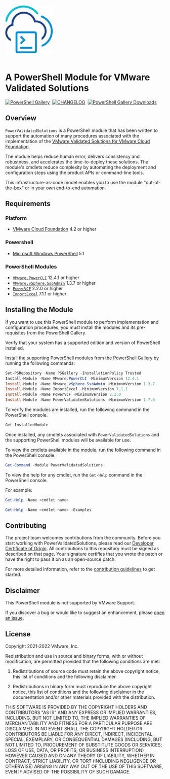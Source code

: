 <img src=".github/icon-400px.svg" alt="A PowerShell Module for VMware Validated Soltions" width="150"></br></br>

# A PowerShell Module for VMware Validated Solutions

[<img src="https://img.shields.io/powershellgallery/v/PowerValidatedSolutions?style=for-the-badge&logo=powershell&logoColor=white" alt="PowerShell Gallery" >][module-powervalidatedsolutions]&nbsp;&nbsp;[<img src="https://img.shields.io/badge/Changelog-Read-blue?style=for-the-badge&logo=github&logoColor=white" alt="CHANGELOG" >][changelog]&nbsp;&nbsp;[<img src="https://img.shields.io/powershellgallery/dt/PowerValidatedSolutions?style=for-the-badge&logo=powershell&logoColor=white" alt="PowerShell Gallery Downloads" >][module-powervcf]&nbsp;&nbsp;

## Overview

`PowerValidatedSolutions` is a PowerShell module that has been written to support the automation of many procedures associated with the implementation of the [VMware Validated Solutions for VMware Cloud Foundation][vvs].

The module helps reduce human error, delivers consistency and robustness, and accelerates the time-to-deploy these solutions. The module's cmdlets reduce complexity by automating the deployment and configuration steps using the product APIs or command-line tools.

This infrastructure-as-code model enables you to use the module "out-of-the-box" or in your own end-to-end automation.

## Requirements

### Platform

* [VMware Cloud Foundation][vmware-cloud-foundation] 4.2 or higher

### Powershell

* [Microsoft Windows PowerShell][microsoft-powershell] 5.1

### PowerShell Modules

* [`VMware.PowerCLI`][module-vmware-powercli] 12.4.1 or higher
* [`VMware.vSphere.SsoAdmin`][module-vmware-vsphere-ssoadmin] 1.3.7 or higher
* [`PowerVCF`][module-powervcf] 2.2.0 or higher
* [`ImportExcel`][module-importexcel] 7.1.1 or higher

## Installing the Module

If you want to use this PowerShell module to perform implementation and configuration procedures, you must install the modules and its pre-requisites from the PowerShell Gallery.

Verify that your system has a supported edition and version of PowerShell installed.

Install the supporting PowerShell modules from the PowerShell Gallery by running the following commands:

```powershell
Set-PSRepository -Name PSGallery -InstallationPolicy Trusted
Install-Module -Name VMware.PowerCLI -MinimumVersion 12.4.1
Install-Module -Name VMware.vSphere.SsoAdmin -MinimumVersion 1.3.7
Install-Module -Name ImportExcel -MinimumVersion 7.1.1
Install-Module -Name PowerVCF -MinimumVersion 2.2.0
Install-Module -Name PowerValidatedSolutions -MinimumVersion 1.7.0
```

To verify the modules are installed, run the following command in the PowerShell console.

```powershell
Get-InstalledModule
```

Once installed, any cmdlets associated with `PowerValidatedSolutions` and the supporting PowerShell modules will be available for use.

To view the cmdlets available in the module, run the following command in the PowerShell console.

```powershell
Get-Command -Module PowerValidatedSolutions
```

To view the help for any cmdlet, run the `Get-Help` command in the PowerShell console.

For example:

```powershell
Get-Help -Name <cmdlet name>
```

```powershell
Get-Help -Name <cmdlet name> -Examples
```
## Contributing

The project team welcomes contributions from the community. Before you start working with PowerValidatedSolutions, please
read our [Developer Certificate of Origin][vmware-cla-dco]. All contributions to this repository must be
signed as described on that page. Your signature certifies that you wrote the patch or have the right to pass it on
as an open-source patch.

For more detailed information, refer to the [contribution guidelines][contributing] to get started.

## Disclaimer

This PowerShell module is not supported by VMware Support.

If you discover a bug or would like to suggest an enhancement, please [open an issue][issues].

## License

Copyright 2021-2022 VMware, Inc.

Redistribution and use in source and binary forms, with or without modification, are permitted provided that the following conditions are met:

1. Redistributions of source code must retain the above copyright notice, this list of conditions and the following disclaimer.

2. Redistributions in binary form must reproduce the above copyright notice, this list of conditions and the following disclaimer in the documentation and/or other materials provided with the distribution.

THIS SOFTWARE IS PROVIDED BY THE COPYRIGHT HOLDERS AND CONTRIBUTORS "AS IS" AND ANY EXPRESS OR IMPLIED WARRANTIES, INCLUDING, BUT NOT LIMITED TO, THE IMPLIED WARRANTIES OF MERCHANTABILITY AND FITNESS FOR A PARTICULAR PURPOSE ARE DISCLAIMED. IN NO EVENT SHALL THE COPYRIGHT HOLDER OR CONTRIBUTORS BE LIABLE FOR ANY DIRECT, INDIRECT, INCIDENTAL, SPECIAL, EXEMPLARY, OR CONSEQUENTIAL DAMAGES (INCLUDING, BUT NOT LIMITED TO, PROCUREMENT OF SUBSTITUTE GOODS OR SERVICES; LOSS OF USE, DATA, OR PROFITS; OR BUSINESS INTERRUPTION) HOWEVER CAUSED AND ON ANY THEORY OF LIABILITY, WHETHER IN CONTRACT, STRICT LIABILITY, OR TORT (INCLUDING NEGLIGENCE OR OTHERWISE) ARISING IN ANY WAY OUT OF THE USE OF THIS SOFTWARE, EVEN IF ADVISED OF THE POSSIBILITY OF SUCH DAMAGE.

[//]: Links

[changelog]: CHANGELOG.md
[contributing]: CONTRIBUTING.md
[issues]: https://github.com/vmware-samples/power-validated-solutions-for-cloud-foundation/issues
[vvs]: https://vmware.com/go/vvs
[microsoft-powershell]: https://docs.microsoft.com/en-us/powershell
[module-vmware-powercli]: https://www.powershellgallery.com/packages/VMware.PowerCLI
[module-vmware-vsphere-ssoadmin]: https://www.powershellgallery.com/packages/VMware.vSphere.SsoAdmin
[module-powervalidatedsolutions]: https://www.powershellgallery.com/packages/PowerValidatedSolutions
[module-powervcf]: https://www.powershellgallery.com/packages/PowerVCF
[module-importexcel]: https://www.powershellgallery.com/packages/ImportExcel
[vmware-cloud-foundation]: https://docs.vmware.com/en/VMware-Cloud-Foundation
[vmware-cla-dco]: https://cla.vmware.com/dco
